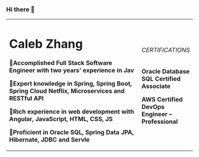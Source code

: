 ### Hi there 👋

<table border="0">
  <tr>
    <td width="75%">
      <h1>Caleb Zhang</h1>
      <p><b>🔭Accomplished Full Stack Software Engineer with two years’ experience in Jav</b></p>
      <p><b>🌱Expert knowledge in Spring, Spring Boot, Spring Cloud Netflix, Microservices and RESTful API</b></p>
      <p><b>👯Rich experience in web development with Angular, JavaScript, HTML, CSS, JS</b></p>
      <p><b>🤔Proficient in Oracle SQL, Spring Data JPA, Hibernate, JDBC and Servle</b></p>
    </td>
    <td width="75%">
      <h6>CERTIFICATIONS</h6>
      <div data-iframe-width="150" data-iframe-height="270" data-share-badge-id="205f6ffe-299a-47a1-9fa3-57c7377ad065" data-share-badge-host="https://www.youracclaim.com"></div>       <script type="text/javascript" async src="//cdn.youracclaim.com/assets/utilities/embed.js"></script>
      <p><b>Oracle Database SQL Certified Associate</b></p>
      <p><b>AWS Certified DevOps Engineer – Professional</b></p>      
    </td>
    <!--
    <td width="25%">
      <img src="/zhengjianzhao.jpg" width="100%">      % insert pics
    </td>
  -->
  </tr>
</table>

<!--
**shangguanxiaomei/shangguanxiaomei** is a ✨ _special_ ✨ repository because its `README.md` (this file) appears on your GitHub profile.

Here are some ideas to get you started:

- 🔭 I’m currently working on ...
- 🌱 I’m currently learning ...
- 👯 I’m looking to collaborate on ...
- 🤔 I’m looking for help with ...
- 💬 Ask me about ...
- 📫 How to reach me: ...
- 😄 Pronouns: ...
- ⚡ Fun fact: ...
-->
